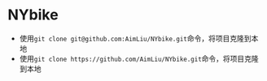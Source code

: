 # NYbike
- 使用`git clone git@github.com:AimLiu/NYbike.git`命令，将项目克隆到本地
- 使用`git clone https://github.com/AimLiu/NYbike.git`命令，将项目克隆到本地
